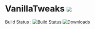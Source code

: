 # VanillaTweaks ![](http://cf.way2muchnoise.eu/versions/vanillatweaks.svg)
Build Status : [![Build Status](https://img.shields.io/circleci/project/github/strikerrocker/VanillaTweaks.svg)](https://img.shields.io/circleci/project/github/strikerrocker/VanillaTweaks.svg)
![Downloads](http://cf.way2muchnoise.eu/full_vanillatweaks_downloads.svg)
